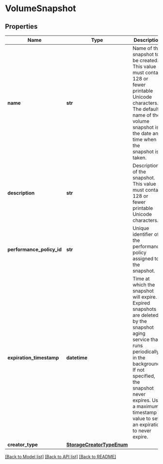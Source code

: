 # VolumeSnapshot

## Properties
Name | Type | Description | Notes
------------ | ------------- | ------------- | -------------
**name** | **str** | Name of the snapshot to be created. This value must contain 128 or fewer printable Unicode characters. The default name of the volume snapshot is the date and time when the snapshot is taken. | [optional] 
**description** | **str** | Description of the snapshot. This value must contain 128 or fewer printable Unicode characters. | [optional] 
**performance_policy_id** | **str** | Unique identifier of the performance policy assigned to the snapshot. | [optional] 
**expiration_timestamp** | **datetime** | Time at which the snapshot will expire. Expired snapshots are deleted by the snapshot aging service that runs periodically in the background. If not specified, the snapshot never expires. Use a maximum timestamp value to set an expiration to never expire. | [optional] 
**creator_type** | [**StorageCreatorTypeEnum**](StorageCreatorTypeEnum.md) |  | [optional] 

[[Back to Model list]](../README.md#documentation-for-models) [[Back to API list]](../README.md#documentation-for-api-endpoints) [[Back to README]](../README.md)


